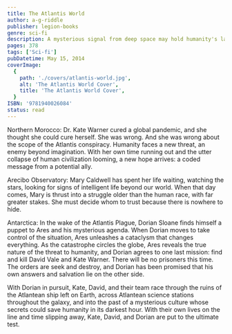 ```yaml
---
title: The Atlantis World
author: a-g-riddle
publisher: legion-books
genre: sci-fi
description: A mysterious signal from deep space may hold humanity's last chance of survival.
pages: 378
tags: ['Sci-fi']
pubDatetime: May 15, 2014
coverImage:
  {
    path: './covers/atlantis-world.jpg',
    alt: 'The Atlantis World Cover',
    title: 'The Atlantis World Cover',
  }
ISBN: '9781940026084'
status: read
---
```


Northern Morocco: Dr. Kate Warner cured a global pandemic, and she thought she could cure herself. She was wrong. And she was wrong about the scope of the Atlantis conspiracy. Humanity faces a new threat, an enemy beyond imagination. With her own time running out and the utter collapse of human civilization looming, a new hope arrives: a coded message from a potential ally.

Arecibo Observatory: Mary Caldwell has spent her life waiting, watching the stars, looking for signs of intelligent life beyond our world. When that day comes, Mary is thrust into a struggle older than the human race, with far greater stakes. She must decide whom to trust because there is nowhere to hide.

Antarctica: In the wake of the Atlantis Plague, Dorian Sloane finds himself a puppet to Ares and his mysterious agenda. When Dorian moves to take control of the situation, Ares unleashes a cataclysm that changes everything. As the catastrophe circles the globe, Ares reveals the true nature of the threat to humanity, and Dorian agrees to one last mission: find and kill David Vale and Kate Warner. There will be no prisoners this time. The orders are seek and destroy, and Dorian has been promised that his own answers and salvation lie on the other side.

With Dorian in pursuit, Kate, David, and their team race through the ruins of the Atlantean ship left on Earth, across Atlantean science stations throughout the galaxy, and into the past of a mysterious culture whose secrets could save humanity in its darkest hour. With their own lives on the line and time slipping away, Kate, David, and Dorian are put to the ultimate test.
